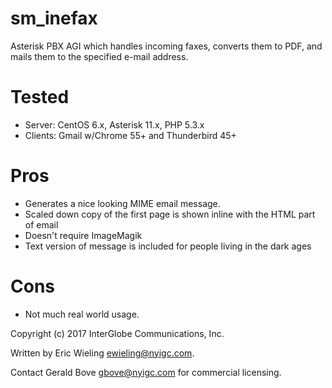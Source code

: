 # sm_inefax

Asterisk PBX AGI which handles incoming faxes, converts them to PDF, and mails them to the specified e-mail address.

# Tested
  * Server: CentOS 6.x, Asterisk 11.x, PHP 5.3.x
  * Clients: Gmail w/Chrome 55+ and Thunderbird 45+
    
# Pros
  * Generates a nice looking MIME email message.
  * Scaled down copy of the first page is shown inline with the HTML part of email
  * Doesn't require ImageMagik
  * Text version of message is included for people living in the dark ages
  
   
# Cons
   * Not much real world usage.
  
  
Copyright (c) 2017 InterGlobe Communications, Inc.  

Written by Eric Wieling <ewieling@nyigc.com>.  

Contact Gerald Bove <gbove@nyigc.com> for commercial licensing.
